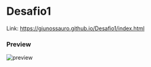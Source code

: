 # Desafio1
Link: https://giunossauro.github.io/Desafio1/index.html

### Preview
![preview](https://github.com/Giunossauro/Desafio1/tree/main/assets/img/preview.png)

